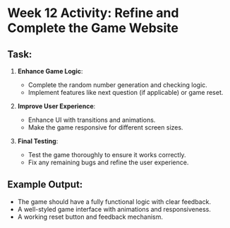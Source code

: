 # Week 12 Activity: Refine and Complete the Game Website

## Task:

1. **Enhance Game Logic**:

   - Complete the random number generation and checking logic.
   - Implement features like next question (if applicable) or game reset.

2. **Improve User Experience**:

   - Enhance UI with transitions and animations.
   - Make the game responsive for different screen sizes.

3. **Final Testing**:
   - Test the game thoroughly to ensure it works correctly.
   - Fix any remaining bugs and refine the user experience.

## Example Output:

- The game should have a fully functional logic with clear feedback.
- A well-styled game interface with animations and responsiveness.
- A working reset button and feedback mechanism.
